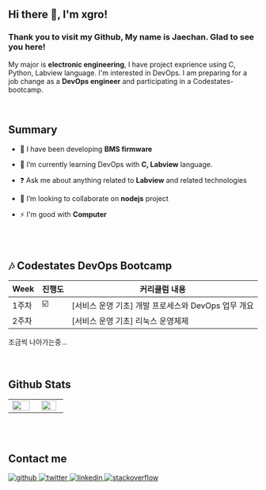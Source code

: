 <!-- **xgro/xgro** is a ✨ _special_ ✨ repository because its `README.md` (this file) appears on your GitHub profile.
 -->
## Hi there 👋, I'm xgro!  

### **Thank you to visit my Github, My name is Jaechan. Glad to see you here!** 
My major is **electronic engineering**, I have project exprience using C, Python, Labview language. I'm interested in DevOps. I am preparing for a job change as a **DevOps engineer** and participating in a Codestates-bootcamp.

</br>

## Summary
- 🔭 I have been developing **BMS firmware**

- 🌱 I’m currently learning DevOps with **C, Labview** language.

- ❓ Ask me about anything related to **Labview** and related technologies

- 👯 I’m looking to collaborate on **nodejs** project

- ⚡ I'm good with **Computer**

</td></tr>
<br/> 
<br/> 



##  🎶 Codestates DevOps Bootcamp

| Week | 진행도 | 커리큘럼 내용 |
| ------ | --- | ----------- |
| 1주차 | ☑️ | [서비스 운영 기초] 개발 프로세스와 DevOps 업무 개요 |
| 2주차 | | [서비스 운영 기초] 리눅스 운영체제 |

조금씩 나아가는중...
<br/> 
<br/> 
<br/> 

## Github Stats  
<table><tr><td valign="top" width="40%" >
<img src="https://github-readme-stats.vercel.app/api?username=xgro&show_icons=true&count_private=true&hide_border=true" align="left" style="width: 90%" />
</td><td valign="top" width="35%">
<img src="https://github-readme-stats.vercel.app/api/top-langs/?username=xgro&hide_border=true&layout=compact" align="left" style="width: 90%" />
</td></tr></table>  

<br>  
<br>


## Contact me

<a href="https://github.com/xgro" target="_blank">
<img src=https://img.shields.io/badge/github-%2324292e.svg?&style=for-the-badge&logo=github&logoColor=white alt=github style="margin-bottom: 5px;" />
</a>
<a href="https://twitter.com/xgrooo" target="_blank">
<img src=https://img.shields.io/badge/twitter-%2300acee.svg?&style=for-the-badge&logo=twitter&logoColor=white alt=twitter style="margin-bottom: 5px;" />
</a>
<a href="https://linkedin.com/in/jaechan-lee-044106a4" target="_blank">
<img src=https://img.shields.io/badge/linkedin-%231E77B5.svg?&style=for-the-badge&logo=linkedin&logoColor=white alt=linkedin style="margin-bottom: 5px;" />
</a>
<a href="https://stackoverflow.com/users/users/18813970/xgro" target="_blank">
<img src=https://img.shields.io/badge/stackoverflow-%23F28032.svg?&style=for-the-badge&logo=stackoverflow&logoColor=white alt=stackoverflow style="margin-bottom: 5px;" />
</a>  
